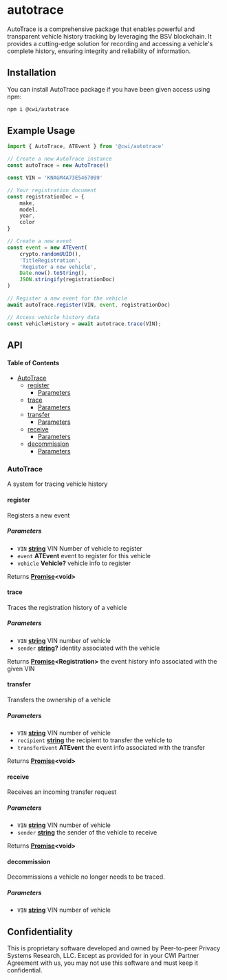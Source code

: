 # autotrace

AutoTrace is a comprehensive package that enables powerful and transparent vehicle history tracking by leveraging the BSV blockchain. It provides a cutting-edge solution for recording and accessing a vehicle's complete history, ensuring integrity and reliability of information.

## Installation

You can install AutoTrace package if you have been given access using npm:

```bash
npm i @cwi/autotrace
```

## Example Usage

```javascript
import { AutoTrace, ATEvent } from '@cwi/autotrace'

// Create a new AutoTrace instance
const autoTrace = new AutoTrace()

const VIN = 'KNAGM4A73E5467099'

// Your registration document
const registrationDoc = {
    make,
    model,
    year,
    color
}

// Create a new event
const event = new ATEvent(
    crypto.randomUUID(),
    'TitleRegistration',
    'Register a new vehicle',
    Date.now().toString(),
    JSON.stringify(registrationDoc)
)

// Register a new event for the vehicle
await autoTrace.register(VIN, event, registrationDoc)

// Access vehicle history data
const vehicleHistory = await autotrace.trace(VIN);
```

## API

<!-- Generated by documentation.js. Update this documentation by updating the source code. -->

#### Table of Contents

*   [AutoTrace](#autotrace)
    *   [register](#register)
        *   [Parameters](#parameters)
    *   [trace](#trace)
        *   [Parameters](#parameters-1)
    *   [transfer](#transfer)
        *   [Parameters](#parameters-2)
    *   [receive](#receive)
        *   [Parameters](#parameters-3)
    *   [decommission](#decommission)
        *   [Parameters](#parameters-4)

### AutoTrace

A system for tracing vehicle history

#### register

Registers a new event

##### Parameters

*   `VIN` **[string](https://developer.mozilla.org/docs/Web/JavaScript/Reference/Global_Objects/String)** VIN Number of vehicle to register
*   `event` **ATEvent** event to register for this vehicle
*   `vehicle` **Vehicle?** vehicle info to register

Returns **[Promise](https://developer.mozilla.org/docs/Web/JavaScript/Reference/Global_Objects/Promise)\<void>**&#x20;

#### trace

Traces the registration history of a vehicle

##### Parameters

*   `VIN` **[string](https://developer.mozilla.org/docs/Web/JavaScript/Reference/Global_Objects/String)** VIN number of vehicle
*   `sender` **[string](https://developer.mozilla.org/docs/Web/JavaScript/Reference/Global_Objects/String)?** identity associated with the vehicle

Returns **[Promise](https://developer.mozilla.org/docs/Web/JavaScript/Reference/Global_Objects/Promise)\<Registration>** the event history info associated with the given VIN

#### transfer

Transfers the ownership of a vehicle

##### Parameters

*   `VIN` **[string](https://developer.mozilla.org/docs/Web/JavaScript/Reference/Global_Objects/String)** VIN number of vehicle
*   `recipient` **[string](https://developer.mozilla.org/docs/Web/JavaScript/Reference/Global_Objects/String)** the recipient to transfer the vehicle to
*   `transferEvent` **ATEvent** the event info associated with the transfer

Returns **[Promise](https://developer.mozilla.org/docs/Web/JavaScript/Reference/Global_Objects/Promise)\<void>**&#x20;

#### receive

Receives an incoming transfer request

##### Parameters

*   `VIN` **[string](https://developer.mozilla.org/docs/Web/JavaScript/Reference/Global_Objects/String)** VIN number of vehicle
*   `sender` **[string](https://developer.mozilla.org/docs/Web/JavaScript/Reference/Global_Objects/String)** the sender of the vehicle to receive

Returns **[Promise](https://developer.mozilla.org/docs/Web/JavaScript/Reference/Global_Objects/Promise)\<void>**&#x20;

#### decommission

Decommissions a vehicle no longer needs to be traced.

##### Parameters

*   `VIN` **[string](https://developer.mozilla.org/docs/Web/JavaScript/Reference/Global_Objects/String)** VIN number of vehicle

## Confidentiality

This is proprietary software developed and owned by Peer-to-peer Privacy Systems Research, LLC. Except as provided for in your CWI Partner Agreement with us, you may not use this software and must keep it confidential.
